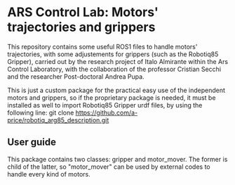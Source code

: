 # ARS Control Lab: Motors' trajectories and grippers

This repository contains some useful ROS1 files to handle motors' trajectories, with some adjustements for grippers (such as the Robotiq85 Gripper), carried out by the research project of Italo Almirante within the Ars Control Laboratory, with the collaboration of the professor Cristian Secchi and the researcher Post-doctoral Andrea Pupa.

This is just a custom package for the practical easy use of the independent motors and grippers, so if the proprietary package is needed, it must be installed as well to import Robotiq85 Gripper urdf files, by using the following line:
git clone https://github.com/a-price/robotiq_arg85_description.git

## User guide

This package contains two classes: gripper and motor_mover. The former is child of the latter, so "motor_mover" can be used by external codes to handle every kind of motors.
